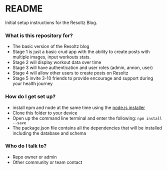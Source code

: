 # README #

Initial setup instructions for the Resoltz Blog.

### What is this repository for? ###

* The basic version of the Resoltz blog
* Stage 1 is just a basic crud app with the ability to create posts with multiple images, input workouts stats.
* Stage 2 will display workout data over time
* Stage 3 will have authentication and user roles (admin, annon, user)
* Stage 4 will allow other users to create posts on Resoltz
* Stage 5 invite 3-10 friends to provide encourage and support during your health journey


### How do I get set up? ###

* install npm and node at the same time using the [node.js installer](https://nodejs.org/en/)
* Clone this folder to your device
* Open up the command line terminal and enter the following: ```npm install --save```
* The package.json file contains all the dependencies that will be installed including the database and schema


### Who do I talk to? ###

* Repo owner or admin
* Other community or team contact
